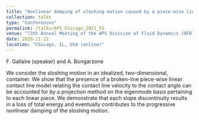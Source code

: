 ```yaml
---
title: "Nonlinear damping of sloshing motion caused by a piece-wise linear contact line model"
collection: talks
type: "Conferences"
permalink: /talks/APS_Chicago_2021_FG
venue: "73th Annual Meeting of the APS Division of Fluid Dynamics (DFD)"
date: 2020-11-22
location: "Chicago, IL, USA (online)"
---
```


F. Gallaire (speaker) and A. Bongarzone

We consider the sloshing motion in an idealized, two-dimensional, container. We show that the presence of a broken-line piece-wise linear contact line model relating the contact line velocity to the contact angle can be accounted for by a projection method on the eigenmode basis pertaining to each linear piece. We demonstrate that each slope discontinuity results in a loss of total energy and eventually contributes to the progressive nonlinear damping of the sloshing motion.
